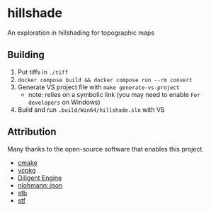 # hillshade

An exploration in hillshading for topographic maps

## Building

1. Put tiffs in `./tiff`
1. `docker compose build && docker compose run --rm convert`
1. Generate VS project file with `make generate-vs-project`
    - note: relies on a symbolic link (you may need to enable `For developers` on Windows)
1. Build and run `.build/Win64/hillshade.sln` with VS

## Attribution

Many thanks to the open-source software that enables this project.

* [cmake](https://cmake.org/)
* [vcpkg](https://vcpkg.io/en/)
* [Diligent Engine](https://github.com/DiligentGraphics/DiligentEngine)
* [nlohmann::json](https://github.com/nlohmann/json)
* [stb](https://github.com/nothings/stb)
* [stf](https://github.com/nathanstouffer/stf)